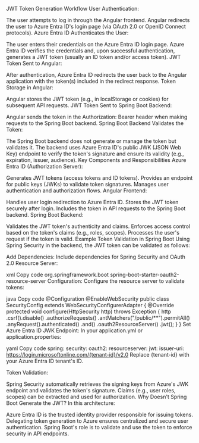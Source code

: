 JWT Token Generation Workflow
User Authentication:

The user attempts to log in through the Angular frontend.
Angular redirects the user to Azure Entra ID's login page (via OAuth 2.0 or OpenID Connect protocols).
Azure Entra ID Authenticates the User:

The user enters their credentials on the Azure Entra ID login page.
Azure Entra ID verifies the credentials and, upon successful authentication, generates a JWT token (usually an ID token and/or access token).
JWT Token Sent to Angular:

After authentication, Azure Entra ID redirects the user back to the Angular application with the token(s) included in the redirect response.
Token Storage in Angular:

Angular stores the JWT token (e.g., in localStorage or cookies) for subsequent API requests.
JWT Token Sent to Spring Boot Backend:

Angular sends the token in the Authorization: Bearer <JWT> header when making requests to the Spring Boot backend.
Spring Boot Backend Validates the Token:

The Spring Boot backend does not generate or manage the token but validates it.
The backend uses Azure Entra ID's public JWK (JSON Web Key) endpoint to verify the token's signature and ensure its validity (e.g., expiration, issuer, audience).
Key Components and Responsibilities
Azure Entra ID (Authorization Server):

Generates JWT tokens (access tokens and ID tokens).
Provides an endpoint for public keys (JWKs) to validate token signatures.
Manages user authentication and authorization flows.
Angular Frontend:

Handles user login redirection to Azure Entra ID.
Stores the JWT token securely after login.
Includes the token in API requests to the Spring Boot backend.
Spring Boot Backend:

Validates the JWT token's authenticity and claims.
Enforces access control based on the token's claims (e.g., roles, scopes).
Processes the user's request if the token is valid.
Example Token Validation in Spring Boot
Using Spring Security in the backend, the JWT token can be validated as follows:

Add Dependencies: Include dependencies for Spring Security and OAuth 2.0 Resource Server:

xml
Copy code
<dependency>
<groupId>org.springframework.boot</groupId>
<artifactId>spring-boot-starter-oauth2-resource-server</artifactId>
</dependency>
Configuration: Configure the resource server to validate tokens:

java
Copy code
@Configuration
@EnableWebSecurity
public class SecurityConfig extends WebSecurityConfigurerAdapter {
@Override
protected void configure(HttpSecurity http) throws Exception {
http
.csrf().disable()
.authorizeRequests()
.antMatchers("/public/**").permitAll()
.anyRequest().authenticated()
.and()
.oauth2ResourceServer()
.jwt();
}
}
Set Azure Entra ID JWK Endpoint: In your application.yml or application.properties:

yaml
Copy code
spring:
security:
oauth2:
resourceserver:
jwt:
issuer-uri: https://login.microsoftonline.com/{tenant-id}/v2.0
Replace {tenant-id} with your Azure Entra ID tenant's ID.

Token Validation:

Spring Security automatically retrieves the signing keys from Azure's JWK endpoint and validates the token's signature.
Claims (e.g., user roles, scopes) can be extracted and used for authorization.
Why Doesn't Spring Boot Generate the JWT?
In this architecture:

Azure Entra ID is the trusted identity provider responsible for issuing tokens.
Delegating token generation to Azure ensures centralized and secure user authentication.
Spring Boot's role is to validate and use the token to enforce security in API endpoints.
